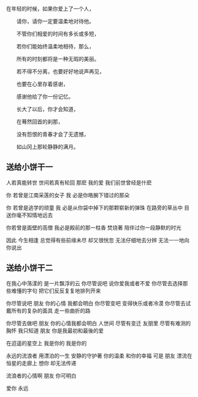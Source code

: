 在年轻的时候，如果你爱上了一个人，
 
　　请你，请你一定要温柔地对待他。
 
　　不管你们相爱的时间有多长或多短，
 
　　若你们能始终温柔地相待，那么，
 
　　所有的时刻都将是一种无瑕的美丽。
 
　　若不得不分离，也要好好地说声再见，
 
　　也要在心里存着感谢，
 
　　感谢他给了你一份记忆。
 
　　长大了以后，你才会知道，
 
　　在蓦然回首的刹那，
 
　　没有怨恨的青春才会了无遗憾，
 
　　如山冈上那轮静静的满月。
 

## 送给小饼干一


 人若真能转世 世间若真有轮回
那麽 我的爱 我们前世曾经是什麽

你 若曾是江南采莲的女子
我 必是你皓腕下错过的那朵

你 若曾是逃学的顽童
我 必是从你袋中掉下的那颗崭新的弹珠
在路旁的草丛中
目送你毫不知情地远去

你若曾是面壁的高僧
我必是殿前的那一柱香
焚烧著 陪伴过你一段静默的时光

因此 今生相逢 总觉得有些前缘未尽
却又很恍忽 无法仔细地去分辨
无法一一地向你说出

## 送给小饼干二

在我心中荡漾的 是一片飘浮的云
你尽管说吧 说你爱我或者不爱
你尽管去选择那些难懂的字句
把它们反反复复地排列开来

你尽管说吧 朋友
你的心情 我都会明白
你尽管变吧 变得快乐或者冷漠
你尽管去试戴所有的复杂的面具
走一些曲折的路

你尽管去做吧 朋友
你的心情我都会明白
人世间 尽管有变迁
友朋里 尽管有难测的胸怀
我只知道 朋友
你是我最初和最後的爱

在迢遥的星空上 我是你的
我是你的

永远的流浪者 用漂泊的一生
安静的守护著
你的温柔 和你的幸福
可是 朋友
漂流在恒星的走廊上
想你 却无法传递

流浪者的心情啊
朋友 你可明白

爱你 永远



## 